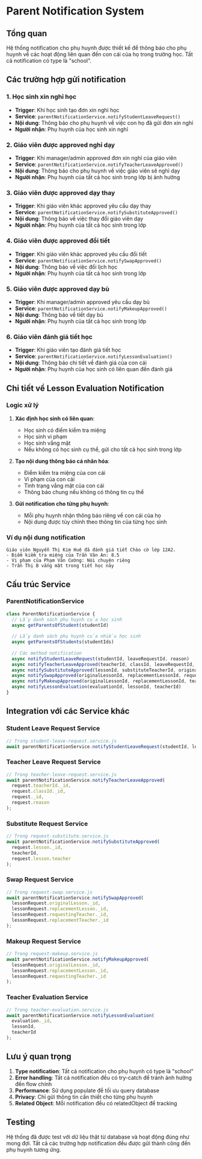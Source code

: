 # Parent Notification System

## Tổng quan

Hệ thống notification cho phụ huynh được thiết kế để thông báo cho phụ huynh về các hoạt động liên quan đến con cái của họ trong trường học. Tất cả notification có type là "school".

## Các trường hợp gửi notification

### 1. Học sinh xin nghỉ học
- **Trigger**: Khi học sinh tạo đơn xin nghỉ học
- **Service**: `parentNotificationService.notifyStudentLeaveRequest()`
- **Nội dung**: Thông báo cho phụ huynh về việc con họ đã gửi đơn xin nghỉ
- **Người nhận**: Phụ huynh của học sinh xin nghỉ

### 2. Giáo viên được approved nghỉ dạy
- **Trigger**: Khi manager/admin approved đơn xin nghỉ của giáo viên
- **Service**: `parentNotificationService.notifyTeacherLeaveApproved()`
- **Nội dung**: Thông báo cho phụ huynh về việc giáo viên sẽ nghỉ dạy
- **Người nhận**: Phụ huynh của tất cả học sinh trong lớp bị ảnh hưởng

### 3. Giáo viên được approved dạy thay
- **Trigger**: Khi giáo viên khác approved yêu cầu dạy thay
- **Service**: `parentNotificationService.notifySubstituteApproved()`
- **Nội dung**: Thông báo về việc thay đổi giáo viên dạy
- **Người nhận**: Phụ huynh của tất cả học sinh trong lớp

### 4. Giáo viên được approved đổi tiết
- **Trigger**: Khi giáo viên khác approved yêu cầu đổi tiết
- **Service**: `parentNotificationService.notifySwapApproved()`
- **Nội dung**: Thông báo về việc đổi lịch học
- **Người nhận**: Phụ huynh của tất cả học sinh trong lớp

### 5. Giáo viên được approved dạy bù
- **Trigger**: Khi manager/admin approved yêu cầu dạy bù
- **Service**: `parentNotificationService.notifyMakeupApproved()`
- **Nội dung**: Thông báo về tiết dạy bù
- **Người nhận**: Phụ huynh của tất cả học sinh trong lớp

### 6. Giáo viên đánh giá tiết học
- **Trigger**: Khi giáo viên tạo đánh giá tiết học
- **Service**: `parentNotificationService.notifyLessonEvaluation()`
- **Nội dung**: Thông báo chi tiết về đánh giá của con cái
- **Người nhận**: Phụ huynh của học sinh có liên quan đến đánh giá

## Chi tiết về Lesson Evaluation Notification

### Logic xử lý
1. **Xác định học sinh có liên quan**:
   - Học sinh có điểm kiểm tra miệng
   - Học sinh vi phạm
   - Học sinh vắng mặt
   - Nếu không có học sinh cụ thể, gửi cho tất cả học sinh trong lớp

2. **Tạo nội dung thông báo cá nhân hóa**:
   - Điểm kiểm tra miệng của con cái
   - Vi phạm của con cái
   - Tình trạng vắng mặt của con cái
   - Thông báo chung nếu không có thông tin cụ thể

3. **Gửi notification cho từng phụ huynh**:
   - Mỗi phụ huynh nhận thông báo riêng về con cái của họ
   - Nội dung được tùy chỉnh theo thông tin của từng học sinh

### Ví dụ nội dung notification
```
Giáo viên Nguyễn Thị Kim Huệ đã đánh giá tiết Chào cờ lớp 12A2.
- Điểm kiểm tra miệng của Trần Văn An: 8.5
- Vi phạm của Phạm Văn Cường: Nói chuyện riêng
- Trần Thị B vắng mặt trong tiết học này
```

## Cấu trúc Service

### ParentNotificationService
```javascript
class ParentNotificationService {
  // Lấy danh sách phụ huynh của học sinh
  async getParentsOfStudent(studentId)
  
  // Lấy danh sách phụ huynh của nhiều học sinh
  async getParentsOfStudents(studentIds)
  
  // Các method notification
  async notifyStudentLeaveRequest(studentId, leaveRequestId, reason)
  async notifyTeacherLeaveApproved(teacherId, classId, leaveRequestId, reason)
  async notifySubstituteApproved(lessonId, substituteTeacherId, originalTeacherId)
  async notifySwapApproved(originalLessonId, replacementLessonId, requestingTeacherId, replacementTeacherId)
  async notifyMakeupApproved(originalLessonId, replacementLessonId, teacherId)
  async notifyLessonEvaluation(evaluationId, lessonId, teacherId)
}
```

## Integration với các Service khác

### Student Leave Request Service
```javascript
// Trong student-leave-request.service.js
await parentNotificationService.notifyStudentLeaveRequest(studentId, leaveRequest._id, reason);
```

### Teacher Leave Request Service
```javascript
// Trong teacher-leave-request.service.js
await parentNotificationService.notifyTeacherLeaveApproved(
  request.teacherId._id,
  request.classId._id,
  request._id,
  request.reason
);
```

### Substitute Request Service
```javascript
// Trong request-substitute.service.js
await parentNotificationService.notifySubstituteApproved(
  request.lesson._id,
  teacherId,
  request.lesson.teacher
);
```

### Swap Request Service
```javascript
// Trong request-swap.service.js
await parentNotificationService.notifySwapApproved(
  lessonRequest.originalLesson._id,
  lessonRequest.replacementLesson._id,
  lessonRequest.requestingTeacher._id,
  lessonRequest.replacementTeacher._id
);
```

### Makeup Request Service
```javascript
// Trong request-makeup.service.js
await parentNotificationService.notifyMakeupApproved(
  lessonRequest.originalLesson._id,
  lessonRequest.replacementLesson._id,
  lessonRequest.requestingTeacher._id
);
```

### Teacher Evaluation Service
```javascript
// Trong teacher-evaluation.service.js
await parentNotificationService.notifyLessonEvaluation(
  evaluation._id,
  lessonId,
  teacherId
);
```

## Lưu ý quan trọng

1. **Type notification**: Tất cả notification cho phụ huynh có type là "school"
2. **Error handling**: Tất cả notification đều có try-catch để tránh ảnh hưởng đến flow chính
3. **Performance**: Sử dụng populate để tối ưu query database
4. **Privacy**: Chỉ gửi thông tin cần thiết cho từng phụ huynh
5. **Related Object**: Mỗi notification đều có relatedObject để tracking

## Testing

Hệ thống đã được test với dữ liệu thật từ database và hoạt động đúng như mong đợi. Tất cả các trường hợp notification đều được gửi thành công đến phụ huynh tương ứng. 